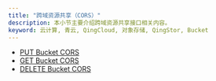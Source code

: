 ```yaml
---
title: "跨域资源共享（CORS）"
description: 本小节主要介绍跨域资源共享接口相关内容。
keyword: 云计算, 青云, QingCloud, 对象存储, QingStor, Bucket
---
```


- [PUT Bucket CORS](put_cors/)
- [GET Bucket CORS](get_cors/)
- [DELETE Bucket CORS](delete_cors/)
